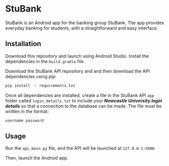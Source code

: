 # StuBank

StuBank is an Android app for the banking group StuBank. The app provides everyday banking for students, with a straightforward and easy interface.

## Installation

Download this repository and launch using Android Studio. Install the dependencies in the `build.gradle` file.

Download the StuBank API repository and and then download the API dependencies using pip:

```bash
pip install -r requirements.txt
```

Once all dependencies are installed, create a file in the StuBank API `app` folder called `login_details.txt` to include your
***Newcastle University login details*** so that a connection to the database can be made. The file must be written in the
format:

```bash
username password
```

## Usage

Run the `api_main.py` file, and the API will be launched at `127.0.0.1:5000`.

Then, launch the Android app.
